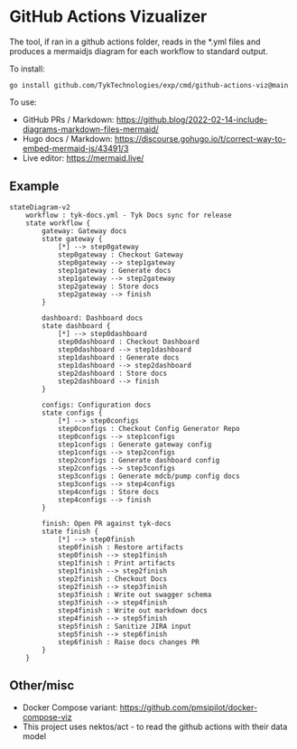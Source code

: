 # GitHub Actions Vizualizer

The tool, if ran in a github actions folder, reads in the *.yml files and
produces a mermaidjs diagram for each workflow to standard output.

To install:

`go install github.com/TykTechnologies/exp/cmd/github-actions-viz@main`

To use:

- GitHub PRs / Markdown: https://github.blog/2022-02-14-include-diagrams-markdown-files-mermaid/
- Hugo docs / Markdown: https://discourse.gohugo.io/t/correct-way-to-embed-mermaid-js/43491/3
- Live editor: https://mermaid.live/

## Example

```mermaid
stateDiagram-v2
    workflow : tyk-docs.yml - Tyk Docs sync for release
    state workflow {
        gateway: Gateway docs
        state gateway {
            [*] --> step0gateway
            step0gateway : Checkout Gateway
            step0gateway --> step1gateway
            step1gateway : Generate docs
            step1gateway --> step2gateway
            step2gateway : Store docs
            step2gateway --> finish
        }

        dashboard: Dashboard docs
        state dashboard {
            [*] --> step0dashboard
            step0dashboard : Checkout Dashboard
            step0dashboard --> step1dashboard
            step1dashboard : Generate docs
            step1dashboard --> step2dashboard
            step2dashboard : Store docs
            step2dashboard --> finish
        }

        configs: Configuration docs
        state configs {
            [*] --> step0configs
            step0configs : Checkout Config Generator Repo
            step0configs --> step1configs
            step1configs : Generate gateway config
            step1configs --> step2configs
            step2configs : Generate dashboard config
            step2configs --> step3configs
            step3configs : Generate mdcb/pump config docs
            step3configs --> step4configs
            step4configs : Store docs
            step4configs --> finish
        }

        finish: Open PR against tyk-docs
        state finish {
            [*] --> step0finish
            step0finish : Restore artifacts
            step0finish --> step1finish
            step1finish : Print artifacts
            step1finish --> step2finish
            step2finish : Checkout Docs
            step2finish --> step3finish
            step3finish : Write out swagger schema
            step3finish --> step4finish
            step4finish : Write out markdown docs
            step4finish --> step5finish
            step5finish : Sanitize JIRA input
            step5finish --> step6finish
            step6finish : Raise docs changes PR
        }
    }
```

## Other/misc

- Docker Compose variant: https://github.com/pmsipilot/docker-compose-viz
- This project uses nektos/act - to read the github actions with their data model
